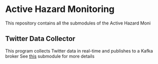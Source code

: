 # Active Hazard Monitoring

This repository contains all the submodules of the Active Hazard Moni

## Twitter Data Collector
This program collects Twitter data in real-time and publishes to a Kafka broker
See [this](https://github.com/ncl-iot-team/lews-twitter-collector/tree/b7d44ae9b2cb9b824424fef25f71df329917b34d) submodule for more details
